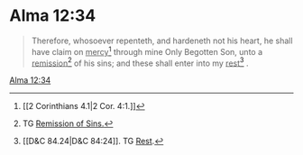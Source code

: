 # Alma 12:34

> Therefore, whosoever repenteth, and hardeneth not his heart, he shall have claim on <u>mercy</u>[^a] through mine Only Begotten Son, unto a <u>remission</u>[^b] of his sins; and these shall enter into my <u>rest</u>[^c] .

[Alma 12:34](https://www.churchofjesuschrist.org/study/scriptures/bofm/alma/12?lang=eng&id=p34#p34)


[^a]: [[2 Corinthians 4.1|2 Cor. 4:1.]]
[^b]: TG [Remission of Sins.](https://www.churchofjesuschrist.org/study/scriptures/tg/remission-of-sins?lang=eng)
[^c]: [[D&C 84.24|D&C 84:24]]. TG [Rest](https://www.churchofjesuschrist.org/study/scriptures/tg/rest?lang=eng).
